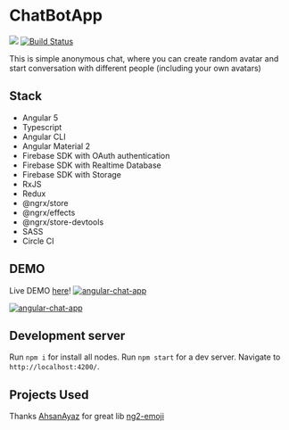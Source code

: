 # ChatBotApp

![](https://www.bitrise.io/app/19d5f0f09e3648fd/status.svg?token=IlnA4JFO2kzSPpkJcEuWTA&branch=master)
[![Build Status](https://travis-ci.org/SergeyMNet/chat-app.svg?branch=master)](https://travis-ci.org/SergeyMNet/chat-app)


This is simple anonymous chat,
where you can create random avatar
and start conversation with different people (including your own avatars)

Stack
-----

- Angular 5
- Typescript
- Angular CLI
- Angular Material 2
- Firebase SDK with OAuth authentication
- Firebase SDK with Realtime Database
- Firebase SDK with Storage
- RxJS
- Redux
- @ngrx/store
- @ngrx/effects 
- @ngrx/store-devtools
- SASS
- Circle CI

## DEMO
Live DEMO [here](https://alice-1d9df.firebaseapp.com/)!
[![angular-chat-app](https://github.com/SergeyMNet/chat-app/blob/master/scr/Chat-emoji.gif)](https://alice-1d9df.firebaseapp.com/)

[![angular-chat-app](https://github.com/SergeyMNet/chat-app/blob/master/scr/chat_redux.gif)](https://alice-1d9df.firebaseapp.com/)

## Development server

Run `npm i` for install all nodes.
Run `npm start` for a dev server. Navigate to `http://localhost:4200/`. 


## Projects Used
Thanks [AhsanAyaz](https://github.com/AhsanAyaz/ng2-emoji) for great lib [ng2-emoji](https://www.npmjs.com/package/ng2-emoji)
